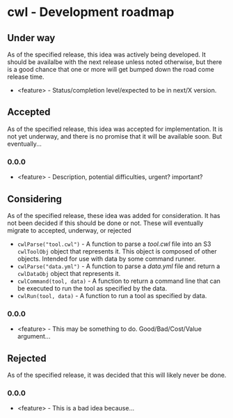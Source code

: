 # cwl - Development roadmap

## Under way

As of the specified release, this idea was actively being developed. It should be availalbe with the next release unless noted otherwise, but there is a good chance that one or more will get bumped down the road come release time. 

* \<feature\> - Status/completion level/expected to be in next/X version.

## Accepted

As of the specified release, this idea was accepted for implementation. It is not yet underway, and there is no promise that it will be available soon. But eventually... 

### 0.0.0
* \<feature\> - Description, potential difficulties, urgent? important?

## Considering

As of the specified release, these idea was added for consideration. It has not been decided if this should be done or not. These will eventually migrate to accepted, underway, or rejected

* `cwlParse("tool.cwl")` - A function to parse a _tool.cwl_ file into an S3 `cwlToolObj` object that represents it. This object is composed of other objects. Intended for use with data by some command runner.
* `cwlParse("data.yml")` - A function to parse a _data.yml_ file and return a `cwlDataObj` object that represents it.
* `cwlCommand(tool, data)` - A function to return a command line that can
be executed to run the tool as specified by the data.
* `cwlRun(tool, data)` - A function to run a tool as specified by data.

### 0.0.0
* \<feature\> - This may be something to do. Good/Bad/Cost/Value argument...

## Rejected

As of the specified release, it was decided that this will likely never be done.

### 0.0.0
* \<feature\> - This is a bad idea because...
